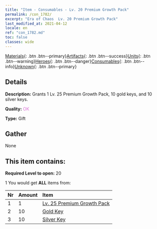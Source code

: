 ```yaml
---
title: "Item - Consumables - Lv. 20 Premium Growth Pack"
permalink: /con_1782/
excerpt: "Era of Chaos  Lv. 20 Premium Growth Pack"
last_modified_at: 2021-04-12
locale: en
ref: "con_1782.md"
toc: false
classes: wide
---
```

 [Materials](/){: .btn .btn--primary}[Artifacts](/Artifacts/){: .btn .btn--success}[Units](/Units/){: .btn .btn--warning}[Heroes](/Heroes/){: .btn .btn--danger}[Consumables](/Consumables/){: .btn .btn--info}[Unknown](/Unknown/){: .btn .btn--primary}

## Details
 **Description:** Grants 1 Lv. 25 Premium Growth Pack, 10 gold keys, and 10 silver keys.

 **Quality:** <span style="color: #DA70D6">OK</span>

 **Type:** Gift

## Gather

  None

## This item contains:

 **Required Level to open:** 20

 1 You would get **ALL** items  from:

  | Nr | Amount |     Item    |
  |:---|:-------|:------------|
  | 1 | 1 | [Lv. 25 Premium Growth Pack](/Items/con_1783/) | 
  | 2 | 10 | [Gold Key](/Items/con_783/) | 
  | 3 | 10 | [Silver Key](/Items/con_693/) | 
